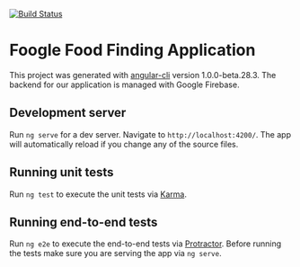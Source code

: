 [![Build Status](https://travis-ci.org/jlug331221/TTU-SPM-Spring2017.svg?branch=development)](https://travis-ci.org/jlug331221/TTU-SPM-Spring2017)

# Foogle Food Finding Application

This project was generated with [angular-cli](https://github.com/angular/angular-cli) version 1.0.0-beta.28.3. The backend for our application is managed with Google Firebase.

## Development server
Run `ng serve` for a dev server. Navigate to `http://localhost:4200/`. The app will automatically reload if you change any of the source files.

## Running unit tests

Run `ng test` to execute the unit tests via [Karma](https://karma-runner.github.io).

## Running end-to-end tests

Run `ng e2e` to execute the end-to-end tests via [Protractor](http://www.protractortest.org/).
Before running the tests make sure you are serving the app via `ng serve`.
